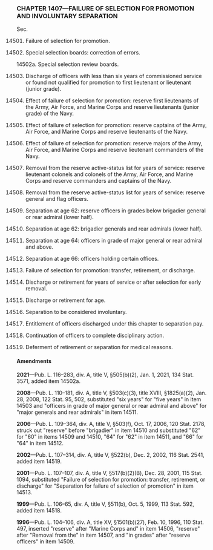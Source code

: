 ### **CHAPTER 1407—FAILURE OF SELECTION FOR PROMOTION AND INVOLUNTARY SEPARATION** ###

Sec.

14501. Failure of selection for promotion.

14502. Special selection boards: correction of errors.

14502a. Special selection review boards.

14503. Discharge of officers with less than six years of commissioned service or found not qualified for promotion to first lieutenant or lieutenant (junior grade).

14504. Effect of failure of selection for promotion: reserve first lieutenants of the Army, Air Force, and Marine Corps and reserve lieutenants (junior grade) of the Navy.

14505. Effect of failure of selection for promotion: reserve captains of the Army, Air Force, and Marine Corps and reserve lieutenants of the Navy.

14506. Effect of failure of selection for promotion: reserve majors of the Army, Air Force, and Marine Corps and reserve lieutenant commanders of the Navy.

14507. Removal from the reserve active-status list for years of service: reserve lieutenant colonels and colonels of the Army, Air Force, and Marine Corps and reserve commanders and captains of the Navy.

14508. Removal from the reserve active-status list for years of service: reserve general and flag officers.

14509. Separation at age 62: reserve officers in grades below brigadier general or rear admiral (lower half).

14510. Separation at age 62: brigadier generals and rear admirals (lower half).

14511. Separation at age 64: officers in grade of major general or rear admiral and above.

14512. Separation at age 66: officers holding certain offices.

14513. Failure of selection for promotion: transfer, retirement, or discharge.

14514. Discharge or retirement for years of service or after selection for early removal.

14515. Discharge or retirement for age.

14516. Separation to be considered involuntary.

14517. Entitlement of officers discharged under this chapter to separation pay.

14518. Continuation of officers to complete disciplinary action.

14519. Deferment of retirement or separation for medical reasons.

#### Amendments ####

**2021**—Pub. L. 116–283, div. A, title V, §505(b)(2), Jan. 1, 2021, 134 Stat. 3571, added item 14502a.

**2008**—Pub. L. 110–181, div. A, title V, §503(c)(3), title XVIII, §1825(a)(2), Jan. 28, 2008, 122 Stat. 95, 502, substituted "six years" for "five years" in item 14503 and "officers in grade of major general or rear admiral and above" for "major generals and rear admirals" in item 14511.

**2006**—Pub. L. 109–364, div. A, title V, §503(f), Oct. 17, 2006, 120 Stat. 2178, struck out "reserve" before "brigadier" in item 14510 and substituted "62" for "60" in items 14509 and 14510, "64" for "62" in item 14511, and "66" for "64" in item 14512.

**2002**—Pub. L. 107–314, div. A, title V, §522(b), Dec. 2, 2002, 116 Stat. 2541, added item 14519.

**2001**—Pub. L. 107–107, div. A, title V, §517(b)(2)(B), Dec. 28, 2001, 115 Stat. 1094, substituted "Failure of selection for promotion: transfer, retirement, or discharge" for "Separation for failure of selection of promotion" in item 14513.

**1999**—Pub. L. 106–65, div. A, title V, §511(b), Oct. 5, 1999, 113 Stat. 592, added item 14518.

**1996**—Pub. L. 104–106, div. A, title XV, §1501(b)(27), Feb. 10, 1996, 110 Stat. 497, inserted "reserve" after "Marine Corps and" in item 14506, "reserve" after "Removal from the" in item 14507, and "in grades" after "reserve officers" in item 14509.